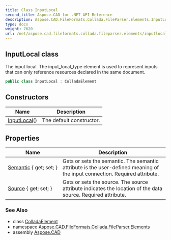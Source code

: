 ```yaml
---
title: Class InputLocal
second_title: Aspose.CAD for .NET API Reference
description: Aspose.CAD.FileFormats.Collada.FileParser.Elements.InputLocal class. The input local. The input_local_type element is used to represent inputs that can only reference resources declared in the same document
type: docs
weight: 7620
url: /net/aspose.cad.fileformats.collada.fileparser.elements/inputlocal/
---
```

## InputLocal class

The input local. The input_local_type element is used to represent inputs that can only reference resources declared in the same document.

```csharp
public class InputLocal : ColladaElement
```

## Constructors

| Name | Description |
| --- | --- |
| [InputLocal](inputlocal/)() | The default constructor. |

## Properties

| Name | Description |
| --- | --- |
| [Semantic](../../aspose.cad.fileformats.collada.fileparser.elements/inputlocal/semantic/) { get; set; } | Gets or sets the semantic. The semantic attribute is the user-defined meaning of the input connection. Required attribute. |
| [Source](../../aspose.cad.fileformats.collada.fileparser.elements/inputlocal/source/) { get; set; } | Gets or sets the source. The source attribute indicates the location of the data source. Required attribute. |

### See Also

* class [ColladaElement](../colladaelement/)
* namespace [Aspose.CAD.FileFormats.Collada.FileParser.Elements](../../aspose.cad.fileformats.collada.fileparser.elements/)
* assembly [Aspose.CAD](../../)


